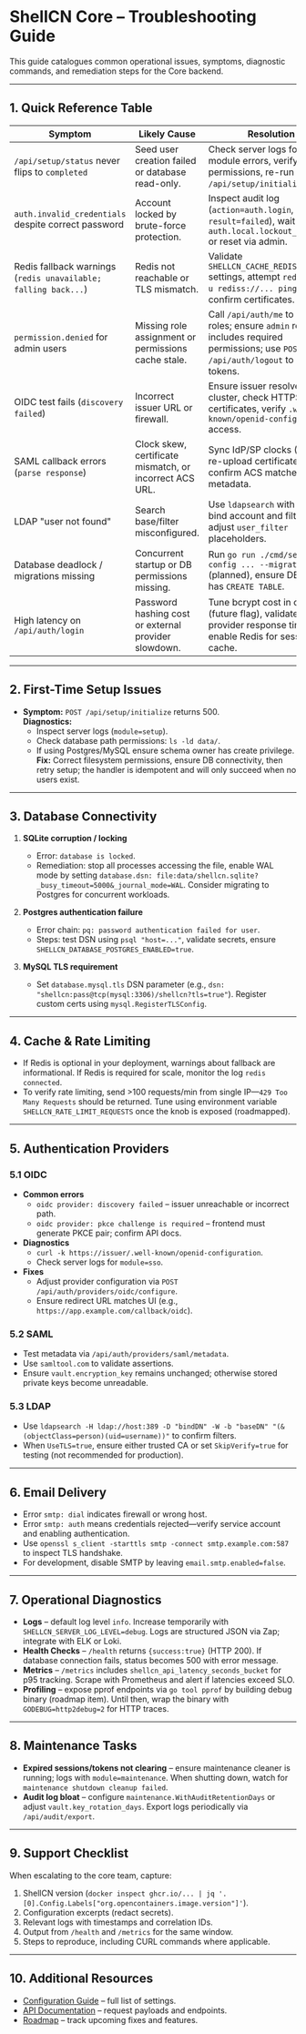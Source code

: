 # ShellCN Core – Troubleshooting Guide

This guide catalogues common operational issues, symptoms, diagnostic commands, and remediation steps for the Core backend.

---

## 1. Quick Reference Table

| Symptom                                                        | Likely Cause                                            | Resolution                                                                                                                              |
| -------------------------------------------------------------- | ------------------------------------------------------- | --------------------------------------------------------------------------------------------------------------------------------------- |
| `/api/setup/status` never flips to `completed`                 | Seed user creation failed or database read-only.        | Check server logs for `setup` module errors, verify DB permissions, re-run `POST /api/setup/initialize`.                                |
| `auth.invalid_credentials` despite correct password            | Account locked by brute-force protection.               | Inspect audit log (`action=auth.login`, `result=failed`), wait for `auth.local.lockout_duration` or reset via admin.                    |
| Redis fallback warnings (`redis unavailable; falling back...`) | Redis not reachable or TLS mismatch.                    | Validate `SHELLCN_CACHE_REDIS_*` settings, attempt `redis-cli -u rediss://... ping`, confirm certificates.                              |
| `permission.denied` for admin users                            | Missing role assignment or permissions cache stale.     | Call `/api/auth/me` to inspect roles; ensure `admin` role includes required permissions; use `POST /api/auth/logout` to refresh tokens. |
| OIDC test fails (`discovery failed`)                           | Incorrect issuer URL or firewall.                       | Ensure issuer resolves inside cluster, check HTTPS certificates, verify `.well-known/openid-configuration` access.                      |
| SAML callback errors (`parse response`)                        | Clock skew, certificate mismatch, or incorrect ACS URL. | Sync IdP/SP clocks (NTP), re-upload certificate, confirm ACS matches metadata.                                                          |
| LDAP "user not found"                                          | Search base/filter misconfigured.                       | Use `ldapsearch` with same bind account and filter; adjust `user_filter` placeholders.                                                  |
| Database deadlock / migrations missing                         | Concurrent startup or DB permissions missing.           | Run `go run ./cmd/server --config ... --migrate-only` (planned), ensure DB user has `CREATE TABLE`.                                     |
| High latency on `/api/auth/login`                              | Password hashing cost or external provider slowdown.    | Tune bcrypt cost in code (future flag), validate provider response times, enable Redis for session cache.                               |

---

## 2. First-Time Setup Issues

- **Symptom:** `POST /api/setup/initialize` returns 500.  
  **Diagnostics:**
  - Inspect server logs (`module=setup`).
  - Check database path permissions: `ls -ld data/`.
  - If using Postgres/MySQL ensure schema owner has create privilege.
    **Fix:** Correct filesystem permissions, ensure DB connectivity, then retry setup; the handler is idempotent and will only succeed when no users exist.

---

## 3. Database Connectivity

1. **SQLite corruption / locking**

   - Error: `database is locked`.
   - Remediation: stop all processes accessing the file, enable WAL mode by setting `database.dsn: file:data/shellcn.sqlite?_busy_timeout=5000&_journal_mode=WAL`. Consider migrating to Postgres for concurrent workloads.

2. **Postgres authentication failure**

   - Error chain: `pq: password authentication failed for user`.
   - Steps: test DSN using `psql "host=..."`, validate secrets, ensure `SHELLCN_DATABASE_POSTGRES_ENABLED=true`.

3. **MySQL TLS requirement**
   - Set `database.mysql.tls` DSN parameter (e.g., `dsn: "shellcn:pass@tcp(mysql:3306)/shellcn?tls=true"`). Register custom certs using `mysql.RegisterTLSConfig`.

---

## 4. Cache & Rate Limiting

- If Redis is optional in your deployment, warnings about fallback are informational. If Redis is required for scale, monitor the log `redis connected`.
- To verify rate limiting, send >100 requests/min from single IP—`429 Too Many Requests` should be returned. Tune using environment variable `SHELLCN_RATE_LIMIT_REQUESTS` once the knob is exposed (roadmapped).

---

## 5. Authentication Providers

### 5.1 OIDC

- **Common errors**
  - `oidc provider: discovery failed` – issuer unreachable or incorrect path.
  - `oidc provider: pkce challenge is required` – frontend must generate PKCE pair; confirm API docs.
- **Diagnostics**
  - `curl -k https://issuer/.well-known/openid-configuration`.
  - Check server logs for `module=sso`.
- **Fixes**
  - Adjust provider configuration via `POST /api/auth/providers/oidc/configure`.
  - Ensure redirect URL matches UI (e.g., `https://app.example.com/callback/oidc`).

### 5.2 SAML

- Test metadata via `/api/auth/providers/saml/metadata`.
- Use `samltool.com` to validate assertions.
- Ensure `vault.encryption_key` remains unchanged; otherwise stored private keys become unreadable.

### 5.3 LDAP

- Use `ldapsearch -H ldap://host:389 -D "bindDN" -W -b "baseDN" "(&(objectClass=person)(uid=username))"` to confirm filters.
- When `UseTLS=true`, ensure either trusted CA or set `SkipVerify=true` for testing (not recommended for production).

---

## 6. Email Delivery

- Error `smtp: dial` indicates firewall or wrong host.
- Error `smtp: auth` means credentials rejected—verify service account and enabling authentication.
- Use `openssl s_client -starttls smtp -connect smtp.example.com:587` to inspect TLS handshake.
- For development, disable SMTP by leaving `email.smtp.enabled=false`.

---

## 7. Operational Diagnostics

- **Logs** – default log level `info`. Increase temporarily with `SHELLCN_SERVER_LOG_LEVEL=debug`. Logs are structured JSON via Zap; integrate with ELK or Loki.
- **Health Checks** – `/health` returns `{success:true}` (HTTP 200). If database connection fails, status becomes 500 with error message.
- **Metrics** – `/metrics` includes `shellcn_api_latency_seconds_bucket` for p95 tracking. Scrape with Prometheus and alert if latencies exceed SLO.
- **Profiling** – expose pprof endpoints via `go tool pprof` by building debug binary (roadmap item). Until then, wrap the binary with `GODEBUG=http2debug=2` for HTTP traces.

---

## 8. Maintenance Tasks

- **Expired sessions/tokens not clearing** – ensure maintenance cleaner is running; logs with `module=maintenance`. When shutting down, watch for `maintenance shutdown cleanup failed`.
- **Audit log bloat** – configure `maintenance.WithAuditRetentionDays` or adjust `vault.key_rotation_days`. Export logs periodically via `/api/audit/export`.

---

## 9. Support Checklist

When escalating to the core team, capture:

1. ShellCN version (`docker inspect ghcr.io/... | jq '.[0].Config.Labels["org.opencontainers.image.version"]'`).
2. Configuration excerpts (redact secrets).
3. Relevant logs with timestamps and correlation IDs.
4. Output from `/health` and `/metrics` for the same window.
5. Steps to reproduce, including CURL commands where applicable.

---

## 10. Additional Resources

- [Configuration Guide](CONFIGURATION_GUIDE.md) – full list of settings.
- [API Documentation](../plans/CORE_MODULE_API.md) – request payloads and endpoints.
- [Roadmap](../ROADMAP.md) – track upcoming fixes and features.
